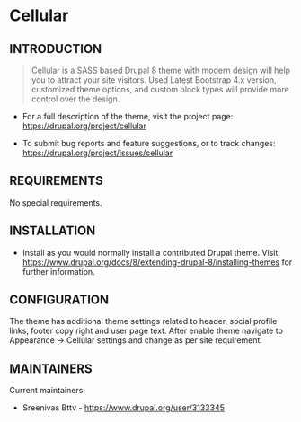 # Cellular

INTRODUCTION
------------

> Cellular is a SASS based Drupal 8 theme with modern design will help you to
> attract your site visitors. Used Latest Bootstrap 4.x version, customized
> theme options, and custom  block types will provide more control over the
> design.

* For a full description of the theme, visit the project page:
   https://drupal.org/project/cellular

* To submit bug reports and feature suggestions, or to track changes:
   https://drupal.org/project/issues/cellular


REQUIREMENTS
------------

No special requirements.


INSTALLATION
------------

* Install as you would normally install a contributed Drupal theme. Visit:
   https://www.drupal.org/docs/8/extending-drupal-8/installing-themes
   for further information.


CONFIGURATION
-------------
The theme has additional theme settings related to header, social profile links,
footer copy right and user page text. After enable theme navigate to
Appearance -> Cellular settings and change as per site requirement.

MAINTAINERS
-----------

Current maintainers:
 * Sreenivas Bttv - https://www.drupal.org/user/3133345
